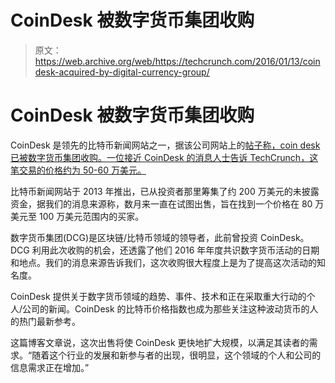 # CoinDesk 被数字货币集团收购

> 原文：<https://web.archive.org/web/https://techcrunch.com/2016/01/13/coindesk-acquired-by-digital-currency-group/>

# CoinDesk 被数字货币集团收购

CoinDesk 是领先的比特币新闻网站之一，据该公司网站上的[帖子称，coin desk 已被数字货币集团收购。一位接近 CoinDesk 的消息人士告诉 TechCrunch，这笔交易的价格约为 50-60 万美元。](https://web.archive.org/web/20230313015519/http://www.coindesk.com/coindesk-acquired-digital-currency-group-consensus-2016/)

比特币新闻网站于 2013 年推出，已从投资者那里筹集了约 200 万美元的未披露资金，据我们的消息来源称，数月来一直在试图出售，旨在找到一个价格在 80 万美元至 100 万美元范围内的买家。

数字货币集团(DCG)是区块链/比特币领域的领导者，此前曾投资 CoinDesk。DCG 利用此次收购的机会，还透露了他们 2016 年年度共识数字货币活动的日期和地点。我们的消息来源告诉我们，这次收购很大程度上是为了提高这次活动的知名度。

CoinDesk 提供关于数字货币领域的趋势、事件、技术和正在采取重大行动的个人/公司的新闻。CoinDesk 的比特币价格指数也成为那些关注这种波动货币的人的热门最新参考。

这篇博客文章说，这次出售将使 CoinDesk 更快地扩大规模，以满足其读者的需求。“随着这个行业的发展和新参与者的出现，很明显，这个领域的个人和公司的信息需求正在增加。”